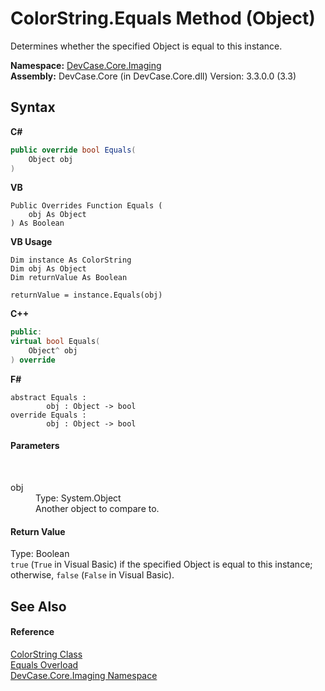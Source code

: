 # ColorString.Equals Method (Object)
 

Determines whether the specified Object is equal to this instance.

**Namespace:**&nbsp;<a href="N_DevCase_Core_Imaging">DevCase.Core.Imaging</a><br />**Assembly:**&nbsp;DevCase.Core (in DevCase.Core.dll) Version: 3.3.0.0 (3.3)

## Syntax

**C#**<br />
``` C#
public override bool Equals(
	Object obj
)
```

**VB**<br />
``` VB
Public Overrides Function Equals ( 
	obj As Object
) As Boolean
```

**VB Usage**<br />
``` VB Usage
Dim instance As ColorString
Dim obj As Object
Dim returnValue As Boolean

returnValue = instance.Equals(obj)
```

**C++**<br />
``` C++
public:
virtual bool Equals(
	Object^ obj
) override
```

**F#**<br />
``` F#
abstract Equals : 
        obj : Object -> bool 
override Equals : 
        obj : Object -> bool 
```


#### Parameters
&nbsp;<dl><dt>obj</dt><dd>Type: System.Object<br />Another object to compare to.</dd></dl>

#### Return Value
Type: Boolean<br />`true` (`True` in Visual Basic) if the specified Object is equal to this instance; otherwise, `false` (`False` in Visual Basic).

## See Also


#### Reference
<a href="T_DevCase_Core_Imaging_ColorString">ColorString Class</a><br /><a href="Overload_DevCase_Core_Imaging_ColorString_Equals">Equals Overload</a><br /><a href="N_DevCase_Core_Imaging">DevCase.Core.Imaging Namespace</a><br />